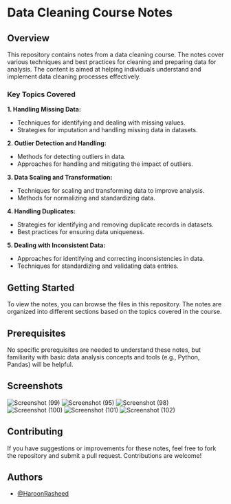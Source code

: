# Data Cleaning Course Notes

## Overview

This repository contains notes from a data cleaning course. The notes cover various techniques and best practices for cleaning and preparing data for analysis. The content is aimed at helping individuals understand and implement data cleaning processes effectively.

### Key Topics Covered
**1. Handling Missing Data:**

- Techniques for identifying and dealing with missing values.
- Strategies for imputation and handling missing data in datasets.

**2. Outlier Detection and Handling:**

- Methods for detecting outliers in data.
- Approaches for handling and mitigating the impact of outliers.

**3. Data Scaling and Transformation:**

- Techniques for scaling and transforming data to improve analysis.
- Methods for normalizing and standardizing data.

**4. Handling Duplicates:**

- Strategies for identifying and removing duplicate records in datasets.
- Best practices for ensuring data uniqueness.

**5. Dealing with Inconsistent Data:**

- Approaches for identifying and correcting inconsistencies in data.
- Techniques for standardizing and validating data entries.

## Getting Started

To view the notes, you can browse the files in this repository. The notes are organized into different sections based on the topics covered in the course.

## Prerequisites

No specific prerequisites are needed to understand these notes, but familiarity with basic data analysis concepts and tools (e.g., Python, Pandas) will be helpful.

## Screenshots

![Screenshot (99)](https://github.com/user-attachments/assets/9fefcc8a-9418-42c1-826a-fb2aa50a3f7d)
![Screenshot (95)](https://github.com/user-attachments/assets/877b8ec7-4505-4168-995c-da4483f9883f)
![Screenshot (98)](https://github.com/user-attachments/assets/72e56156-fc0d-422c-b63e-5835adbb09ce)
![Screenshot (100)](https://github.com/user-attachments/assets/378562fb-5b09-4a08-a413-93ac416afef6)
![Screenshot (101)](https://github.com/user-attachments/assets/f7e4e47e-3fc4-4528-b1bf-e18dfe593837)
![Screenshot (102)](https://github.com/user-attachments/assets/e52ce83e-eaeb-45bb-a14d-5aba20555839)




## Contributing

If you have suggestions or improvements for these notes, feel free to fork the repository and submit a pull request. Contributions are welcome!

## Authors

- [@HaroonRasheed](https://github.com/Haroon1056)

